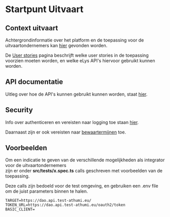 # Startpunt Uitvaart

## Context uitvaart
Achtergrondinformatie over het platform en de toepassing voor de uitvaartondernemers kan [hier](userstories/context.md) gevonden worden.

De [User stories](userstories/userstories.md) pagina beschrijft welke user stories in de toepassing voorzien moeten worden, en welke eLys API's hiervoor gebruikt kunnen worden. 

## API documentatie
Uitleg over hoe de API's kunnen gebruikt kunnen worden, staat [hier](api/README.md).

## Security
Info over authenticeren en vereisten naar logging toe staan [hier](../../algemeen/security/README.md).

Daarnaast zijn er ook vereisten naar [bewaartermijnen](../../algemeen/security/bewaartermijnen.md) toe.

## Voorbeelden
Om een indicatie te geven van de verschillende mogelijkheden als integrator voor de uitvaartondernemers  
zijn er onder **src/tests/x.spec.ts** calls geschreven met voorbeelden van de toepassing.

Deze calls zijn bedoeld voor de test omgeving, en gebruiken een .env file om de juist parameters binnen te halen.

```properties
TARGET=https://dao.api.test-athumi.eu/
TOKEN_URL=https://dao.api.test-athumi.eu/oauth2/token
BASIC_CLIENT=
```
